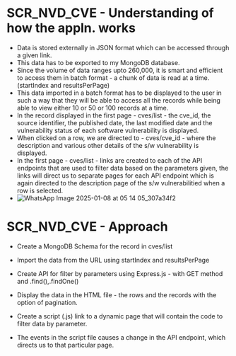 # SCR_NVD_CVE - Understanding of how the appln. works

* Data is stored externally in JSON format which can be accessed through a given link.
* This data has to be exported to my MongoDB database.
* Since the volume of data ranges upto 260,000, it is smart and efficient to access them in batch format - a chunk of data is read at a time. (startIndex and resultsPerPage)
* This data imported in a batch format has to be displayed to the user in such a way that they will be able to access all the records while being able to view either 10 or 50 or 100 records at a time.
* In the record displayed in the first page - cves/list - the cve_id, the source identifier, the published date, the last modified date and the vulnerability status of each software vulnerability is displayed.
* When clicked on a row, we are directed to - cves/cve_id - where the description and various other details of the s/w vulnerability is displayed.
* In the first page - cves/list - links are created to each of the API endpoints that are used to filter data based on the parameters given, the links will direct us to separate pages for each API endpoint which is   again directed to the description page of the s/w vulnerabilitied when a row is selected.
* ![WhatsApp Image 2025-01-08 at 05 14 05_307a34f2](https://github.com/user-attachments/assets/23ea5127-eff8-40c1-b4a8-44fc18e2a7d3)


# SCR_NVD_CVE - Approach

* Create a MongoDB Schema for the record in cves/list
* Import the data from the URL using startIndex and resultsPerPage
* Create API for filter by parameters using Express.js - with GET method and .find(),.findOne()

* Display the data in the HTML file - the rows and the records with the option of pagination.
* Create a script (.js) link to a dynamic page that will contain the code to filter data by parameter.
* The events in the script file causes a change in the API endpoint, which directs us to that particular page.
